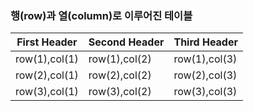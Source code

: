 ### 행(row)과 열(column)로 이루어진 테이블

First Header | Second Header | Third Header
-------------|---------------|-------------
row(1),col(1)| row(1),col(2) | row(1),col(3)
row(2),col(1)| row(2),col(2) | row(2),col(3)
row(3),col(1)| row(3),col(2) | row(3),col(3)


